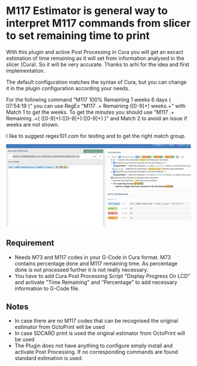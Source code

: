 # M117 Estimator is general way to interpret M117 commands from slicer to set remaining time to print
With this plugin and active Post Processing in Cura you will get an excact estimation of time remaining as it will set from information analysed in the slicer (Cura). So it will be very accurate. Thanks to arhi for the idea and first implementation.

The default configuration matches the syntax of Cura, but you can change it in the plugin configuration according your needs.

For the following command "M117 100% Remaining 1 weeks 6 days ( 07:54:19 )" you can use RegEx "M117 .+ Remaining ([0-9]+) weeks.+" with Match 1 to get the weeks. To get the minutes you should use "M117 .+ Remaining .+\( ([0-9]+):([0-9]+):([0-9]+) \)" and Match 2 to avoid an issue if weeks are not shown. 

I like to suggest regex101.com for testing and to get the right match group.

![](images/RegEx.png)

## Requirement
 * Needs M73 and M117 codes in your G-Code in Cura format. M73 contains percentage done and M117 remaining time. As percentage done is not processed further it is not really necessary.
 * You have to add Cura Post Processing Script "Display Progress On LCD" and activate "Time Remaining" and "Percentage" to add necessary information to G-Code file. 
## Notes
 * In case there are no M117 codes that can be recognised the original estimator from OctoPrint will be used
 * In case SDCARD print is used the original estimator from OctoPrint will be used
 * The Plugin does not have anything to configure simply install and activate Post Processing. If no corresponding commands are found standard estimation is used.